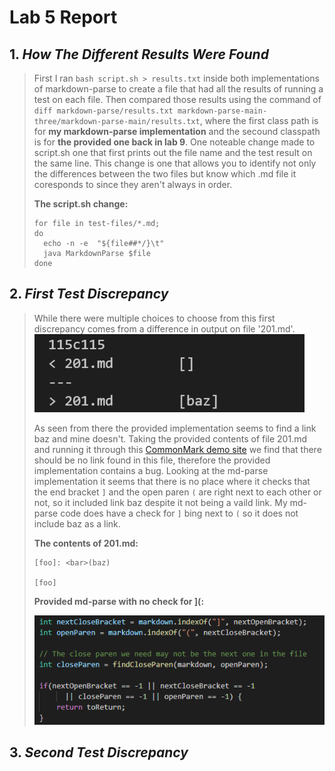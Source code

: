 # **Lab 5 Report**
## 1. *How The Different Results Were Found*
>
> First I ran `bash script.sh > results.txt` inside both implementations of markdown-parse to create a file that had all the results of running a test on each file. Then compared those results using the command of `diff markdown-parse/results.txt markdown-parse-main-three/markdown-parse-main/results.txt`, where the first class path is for **my markdown-parse implementation** and the secound classpath is for **the provided one back in lab 9**. One noteable change made to script.sh one that first prints out the file name and the test result on the same line. This change is one that allows you to identify not only the differences between the two files but know which .md file it coresponds to since they aren't always in order. 
>
> **The script.sh change:**
> ```
> for file in test-files/*.md;
> do
>   echo -n -e  "${file##*/}\t"
>   java MarkdownParse $file
> done
> ```

## 2. *First Test Discrepancy*
>  While there were multiple choices to choose from this first discrepancy comes from a difference in output on file '201.md'. 
> ![image-of-diff](https://github.com/quistian241/cse15l-lab-reports/blob/main/lab_5_images/Lab5_2.png?raw=true)
>
> As seen from there the provided implementation seems to find a link baz and mine doesn't. Taking the provided contents of file 201.md and running it through this   [CommonMark demo site](https://spec.commonmark.org/dingus/) we find that there should be no link found in this file, therefore the provided implementation contains a bug. Looking at the md-parse implementation it seems that there is no place where it checks that the end bracket `]` and the open paren `(` are right next to each other or not, so it included link baz despite it not being a vaild link. My md-parse code does have a check for `]` bing next to `(` so it does not include baz as a link. 
>
> **The contents of 201.md:** 
>```
>[foo]: <bar>(baz)
>
>[foo]
>```
> **Provided md-parse with no check for ](:**
> 
> ![the-image-baka](https://github.com/quistian241/cse15l-lab-reports/blob/main/lab_5_images/Lab5_3.png?raw=true)
>

## 3. *Second Test Discrepancy*
>
>
>